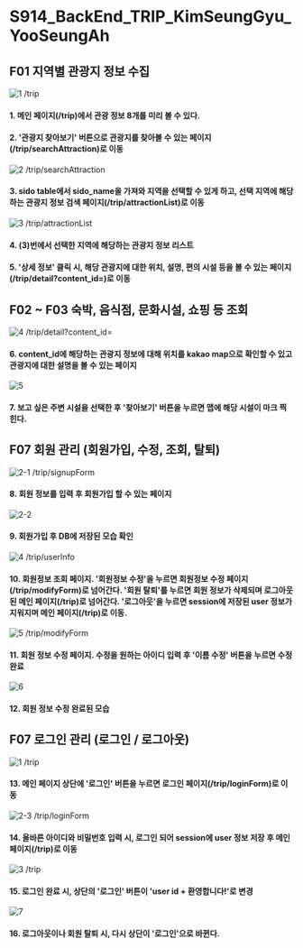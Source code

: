 # S914_BackEnd_TRIP_KimSeungGyu_YooSeungAh



## F01 지역별 관광지 정보 수집

![1](/uploads/0a32888f46f51e7ea985390e1ea1cbfe/1.png)
/trip
#### 1. 메인 페이지(/trip)에서 관광 정보 8개를 미리 볼 수 있다.
#### 2. '관광지 찾아보기' 버튼으로 관광지를 찾아볼 수 있는 페이지(/trip/searchAttraction)로 이동

![2](/uploads/aecf1a6020bfc5111b6ee8c4ba0415b9/2.png)
/trip/searchAttraction
#### 3. sido table에서 sido_name을 가져와 지역을 선택할 수 있게 하고, 선택 지역에 해당하는 관광지 정보 검색 페이지(/trip/attractionList)로 이동

![3](/uploads/cafa61f8210e270cd8d22ac9213827ed/3.png)
/trip/attractionList
#### 4. (3)번에서 선택한 지역에 해당하는 관광지 정보 리스트
#### 5. '상세 정보' 클릭 시, 해당 관광지에 대한 위치, 설명, 편의 시설 등을 볼 수 있는 페이지(/trip/detail?content_id=)로 이동 

## F02 ~ F03 숙박, 음식점, 문화시설, 쇼핑 등 조회

![4](/uploads/dc469ef8191af40dfa2e655696f15166/4.png)
/trip/detail?content_id=
#### 6. content_id에 해당하는 관광지 정보에 대해 위치를 kakao map으로 확인할 수 있고 관광지에 대한 설명을 볼 수 있는 페이지

![5](/uploads/92942ddeffb55c378b2ff8205ea9d34a/5.png)
#### 7. 보고 싶은 주변 시설을 선택한 후 '찾아보기' 버튼을 누르면 맵에 해당 시설이 마크 찍힌다.

## F07 회원 관리 (회원가입, 수정, 조회, 탈퇴)

![2-1](/uploads/e9aef76ac5bef6a9af76cc8c5b8cbf07/2-1.png)
/trip/signupForm
#### 8. 회원 정보를 입력 후 회원가입 할 수 있는 페이지

![2-2](/uploads/65633d0fd88a9754430ae08f7fc1acfb/2-2.png)
#### 9. 회원가입 후 DB에 저장된 모습 확인

![4](/uploads/afea2b353731ba2403ba14d749eed4eb/4.png)
/trip/userInfo
#### 10. 회원정보 조회 페이지. '회원정보 수정'을 누르면 회원정보 수정 페이지(/trip/modifyForm)로 넘어간다. '회원 탈퇴'를 누르면 회원 정보가 삭제되며 로그아웃된 메인 페이지(/trip)로 넘어간다. '로그아웃'을 누르면 session에 저장된 user 정보가 지워지며 메인 페이지(/trip)로 이동.

![5](/uploads/8e919cf70c72c0e21e705b4af2d42bfa/5.png)
/trip/modifyForm
#### 11. 회원 정보 수정 페이지. 수정을 원하는 아이디 입력 후 '이름 수정' 버튼을 누르면 수정 완료

![6](/uploads/3f58888ebb36423ad539ef0b8da2ea41/6.png)
#### 12. 회원 정보 수정 완료된 모습

## F07 로그인 관리 (로그인 / 로그아웃)

![1](/uploads/15f4cf247bb23462b6d65c2a406e4aee/1.png)
/trip
#### 13. 메인 페이지 상단에 '로그인' 버튼을 누르면 로그인 페이지(/trip/loginForm)로 이동

![2-3](/uploads/23d477b84a508599e595e1e20f14e1ae/2-3.png)
/trip/loginForm
#### 14. 올바른 아이디와 비밀번호 입력 시, 로그인 되어 session에 user 정보 저장 후 메인 페이지(/trip)로 이동

![3](/uploads/98c10d132ffbe8b2ca7f6eee6aeb10ef/3.png)
/trip
#### 15. 로그인 완료 시, 상단의 '로그인' 버튼이 'user id + 환영합니다!'로 변경

![7](/uploads/270a207c43f3c29b138cce595739267e/7.png)
#### 16. 로그아웃이나 회원 탈퇴 시, 다시 상단이 '로그인'으로 바뀐다.
